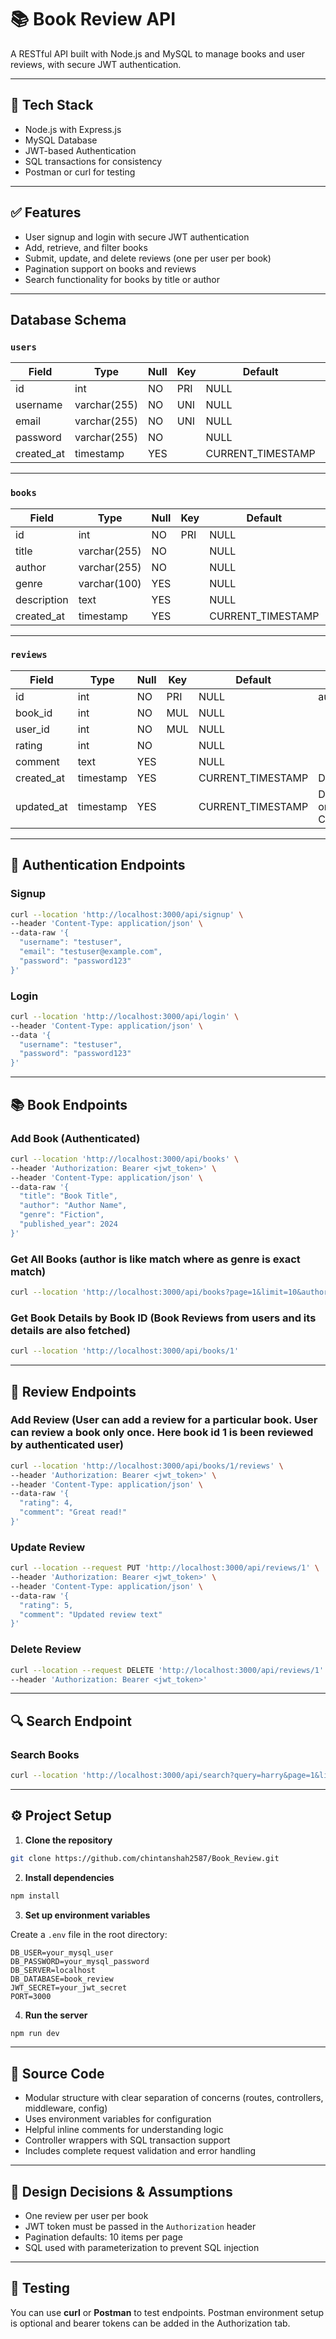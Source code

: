 
# 📚 Book Review API

A RESTful API built with Node.js and MySQL to manage books and user reviews, with secure JWT authentication.

---

## 🚀 Tech Stack

- Node.js with Express.js
- MySQL Database
- JWT-based Authentication
- SQL transactions for consistency
- Postman or curl for testing

---

## ✅ Features

- User signup and login with secure JWT authentication
- Add, retrieve, and filter books
- Submit, update, and delete reviews (one per user per book)
- Pagination support on books and reviews
- Search functionality for books by title or author

---
## Database Schema

### `users`

| Field      | Type           | Null | Key | Default           | Extra                 |
|------------|----------------|------|-----|-------------------|-----------------------|
| id         | int            | NO   | PRI | NULL              | auto_increment        |
| username   | varchar(255)   | NO   | UNI | NULL              |                       |
| email      | varchar(255)   | NO   | UNI | NULL              |                       |
| password   | varchar(255)   | NO   |     | NULL              |                       |
| created_at | timestamp      | YES  |     | CURRENT_TIMESTAMP | DEFAULT_GENERATED     |

---

### `books`

| Field       | Type           | Null | Key | Default           | Extra                 |
|-------------|----------------|------|-----|-------------------|-----------------------|
| id          | int            | NO   | PRI | NULL              | auto_increment        |
| title       | varchar(255)   | NO   |     | NULL              |                       |
| author      | varchar(255)   | NO   |     | NULL              |                       |
| genre       | varchar(100)   | YES  |     | NULL              |                       |
| description | text           | YES  |     | NULL              |                       |
| created_at  | timestamp      | YES  |     | CURRENT_TIMESTAMP | DEFAULT_GENERATED     |

---

### `reviews`

| Field      | Type       | Null | Key | Default           | Extra                                         |
|------------|------------|------|-----|-------------------|-----------------------------------------------|
| id         | int        | NO   | PRI | NULL              | auto_increment                                |
| book_id    | int        | NO   | MUL | NULL              |                                               |
| user_id    | int        | NO   | MUL | NULL              |                                               |
| rating     | int        | NO   |     | NULL              |                                               |
| comment    | text       | YES  |     | NULL              |                                               |
| created_at | timestamp  | YES  |     | CURRENT_TIMESTAMP | DEFAULT_GENERATED                             |
| updated_at | timestamp  | YES  |     | CURRENT_TIMESTAMP | DEFAULT_GENERATED on update CURRENT_TIMESTAMP |
---
## 🔐 Authentication Endpoints

### Signup
```bash
curl --location 'http://localhost:3000/api/signup' \
--header 'Content-Type: application/json' \
--data-raw '{
  "username": "testuser",
  "email": "testuser@example.com",
  "password": "password123"
}'
```

### Login
```bash
curl --location 'http://localhost:3000/api/login' \
--header 'Content-Type: application/json' \
--data '{
  "username": "testuser",
  "password": "password123"
}'
```

---

## 📚 Book Endpoints

### Add Book (Authenticated)
```bash
curl --location 'http://localhost:3000/api/books' \
--header 'Authorization: Bearer <jwt_token>' \
--header 'Content-Type: application/json' \
--data-raw '{
  "title": "Book Title",
  "author": "Author Name",
  "genre": "Fiction",
  "published_year": 2024
}'
```

### Get All Books (author is like match where as genre is exact match)
```bash
curl --location 'http://localhost:3000/api/books?page=1&limit=10&author=Ha&genre=Classic'
```

### Get Book Details by Book ID (Book Reviews from users and its details are also fetched)
```bash
curl --location 'http://localhost:3000/api/books/1'
```

---

## 📝 Review Endpoints

### Add Review (User can add a review for a particular book. User can review a book only once. Here book id 1 is been reviewed by authenticated user)
```bash
curl --location 'http://localhost:3000/api/books/1/reviews' \
--header 'Authorization: Bearer <jwt_token>' \
--header 'Content-Type: application/json' \
--data-raw '{
  "rating": 4,
  "comment": "Great read!"
}'
```

### Update Review
```bash
curl --location --request PUT 'http://localhost:3000/api/reviews/1' \
--header 'Authorization: Bearer <jwt_token>' \
--header 'Content-Type: application/json' \
--data-raw '{
  "rating": 5,
  "comment": "Updated review text"
}'
```

### Delete Review
```bash
curl --location --request DELETE 'http://localhost:3000/api/reviews/1' \
--header 'Authorization: Bearer <jwt_token>'
```

---

## 🔍 Search Endpoint

### Search Books
```bash
curl --location 'http://localhost:3000/api/search?query=harry&page=1&limit=5'
```

---

## ⚙️ Project Setup

1. **Clone the repository**
```bash
git clone https://github.com/chintanshah2587/Book_Review.git
```

2. **Install dependencies**
```bash
npm install
```

3. **Set up environment variables**

Create a `.env` file in the root directory:
```
DB_USER=your_mysql_user
DB_PASSWORD=your_mysql_password
DB_SERVER=localhost
DB_DATABASE=book_review
JWT_SECRET=your_jwt_secret
PORT=3000
```

4. **Run the server**
```bash
npm run dev
```

---

## 📁 Source Code

- Modular structure with clear separation of concerns (routes, controllers, middleware, config)
- Uses environment variables for configuration
- Helpful inline comments for understanding logic
- Controller wrappers with SQL transaction support
- Includes complete request validation and error handling

---

## 🧠 Design Decisions & Assumptions

- One review per user per book
- JWT token must be passed in the `Authorization` header
- Pagination defaults: 10 items per page
- SQL used with parameterization to prevent SQL injection

---

## 🧪 Testing

You can use **curl** or **Postman** to test endpoints. Postman environment setup is optional and bearer tokens can be added in the Authorization tab.

